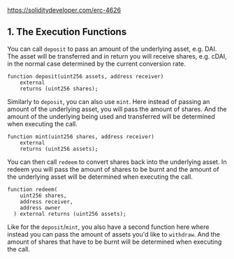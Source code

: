 https://soliditydeveloper.com/erc-4626

## 1. The Execution Functions

You can call `deposit` to pass an amount of the underlying asset, e.g. DAI. The asset will be  transferred and in return you will receive shares, e.g. cDAI, in the  normal case determined by the current conversion rate.

```solidity
function deposit(uint256 assets, address receiver)
    external
    returns (uint256 shares);
```

Similarly to `deposit`, you can also use `mint`. Here instead of passing an amount of the underlying asset, you will  pass the amount of shares. And the amount of the underlying being used  and transferred will be determined when executing the call.

```solidity
function mint(uint256 shares, address receiver)
    external
    returns (uint256 assets);
```

You can then call `redeem` to convert shares back into the underlying asset. In redeem you will  pass the amount of shares to be burnt and the amount of the underlying  asset will be determined when executing the call.

```solidity
function redeem(
    uint256 shares,
    address receiver,
    address owner
  ) external returns (uint256 assets);
```

Like for the `deposit`/`mint`, you also have a second function here where instead you can pass the amount of assets you'd like to `withdraw`. And the amount of shares that have to be burnt will be determined when executing the call.

